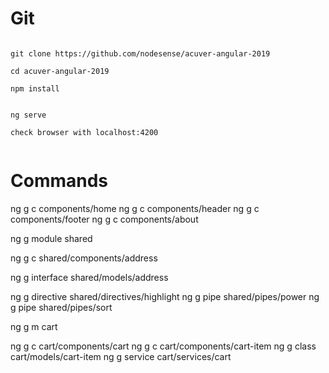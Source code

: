 # Git

```

git clone https://github.com/nodesense/acuver-angular-2019

cd acuver-angular-2019

npm install


ng serve

check browser with localhost:4200


```

# Commands


ng g c components/home
ng g c components/header
ng g c components/footer
ng g c components/about

ng g module shared

ng g c shared/components/address

ng g interface shared/models/address

ng g directive shared/directives/highlight
ng g pipe shared/pipes/power
ng g pipe shared/pipes/sort


ng g m cart

ng g c cart/components/cart
ng g c cart/components/cart-item
ng g class cart/models/cart-item
ng g service cart/services/cart